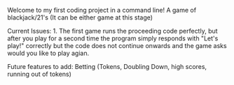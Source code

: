 Welcome to my first coding project in a command line! A game of blackjack/21's (It can be either game at this stage)

Current Issues: 1. The first game runs the proceeding code perfectly, but after you play for a second time the program simply responds with "Let's play!" correctly but the code does not continue onwards and the game asks would you like to play agian.

Future features to add: Betting (Tokens, Doubling Down, high scores, running out of tokens)
